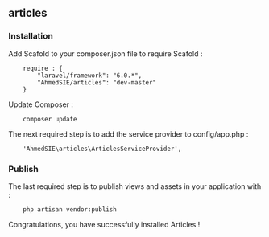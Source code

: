 
## articles ##
 
### Installation ###
 
Add Scafold to your composer.json file to require Scafold :
```
    require : {
        "laravel/framework": "6.0.*",
        "AhmedSIE/articles": "dev-master"
    }
```
 
Update Composer :
```
    composer update
```
 
The next required step is to add the service provider to config/app.php :
```
    'AhmedSIE\articles\ArticlesServiceProvider',
```
 
### Publish ###
 
The last required step is to publish views and assets in your application with :
```
    php artisan vendor:publish
```
 
Congratulations, you have successfully installed Articles !